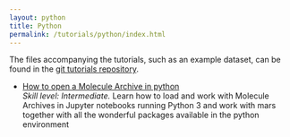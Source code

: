 ```yaml
---
layout: python
title: Python
permalink: /tutorials/python/index.html
---
```


The files accompanying the tutorials, such as an example dataset, can be found in the [git tutorials repository](https://github.com/duderstadt-lab/mars-tutorials).

* [How to open a Molecule Archive in python](open-a-Molecule-Archive-in-Python)  
  _Skill level: Intermediate._  Learn how to load and work with Molecule Archives in Jupyter notebooks running Python 3 and work with mars together with all the wonderful packages available in the python environment
